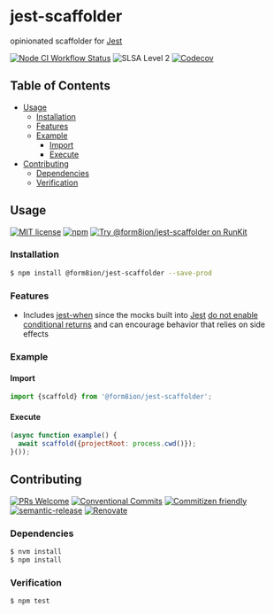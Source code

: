 # jest-scaffolder

opinionated scaffolder for [Jest](https://jestjs.io)

<!--status-badges start -->

[![Node CI Workflow Status][github-actions-ci-badge]][github-actions-ci-link]
![SLSA Level 2][slsa-badge]
[![Codecov][coverage-badge]][coverage-link]

<!--status-badges end -->

## Table of Contents

* [Usage](#usage)
  * [Installation](#installation)
  * [Features](#features)
  * [Example](#example)
    * [Import](#import)
    * [Execute](#execute)
* [Contributing](#contributing)
  * [Dependencies](#dependencies)
  * [Verification](#verification)

## Usage

<!--consumer-badges start -->

[![MIT license][license-badge]][license-link]
[![npm][npm-badge]][npm-link]
[![Try @form8ion/jest-scaffolder on RunKit][runkit-badge]][runkit-link]

<!--consumer-badges end -->

### Installation

```sh
$ npm install @form8ion/jest-scaffolder --save-prod
```

### Features

* Includes [jest-when](https://www.npmjs.com/package/jest-when) since the mocks
  built into [Jest](https://jestjs.io) [do not enable conditional returns](https://github.com/facebook/jest/issues/6180)
  and can encourage behavior that relies on side effects

### Example

#### Import

```javascript
import {scaffold} from '@form8ion/jest-scaffolder';
```

#### Execute

```javascript
(async function example() {
  await scaffold({projectRoot: process.cwd()});
}());
```

## Contributing

<!--contribution-badges start -->

[![PRs Welcome][PRs-badge]][PRs-link]
[![Conventional Commits][commit-convention-badge]][commit-convention-link]
[![Commitizen friendly][commitizen-badge]][commitizen-link]
[![semantic-release][semantic-release-badge]][semantic-release-link]
[![Renovate][renovate-badge]][renovate-link]

<!--contribution-badges end -->

### Dependencies

```sh
$ nvm install
$ npm install
```

### Verification

```sh
$ npm test
```

[PRs-link]: http://makeapullrequest.com

[PRs-badge]: https://img.shields.io/badge/PRs-welcome-brightgreen.svg

[commit-convention-link]: https://conventionalcommits.org

[commit-convention-badge]: https://img.shields.io/badge/Conventional%20Commits-1.0.0-yellow.svg

[commitizen-link]: http://commitizen.github.io/cz-cli/

[commitizen-badge]: https://img.shields.io/badge/commitizen-friendly-brightgreen.svg

[semantic-release-link]: https://github.com/semantic-release/semantic-release

[semantic-release-badge]: https://img.shields.io/badge/semantic--release-angular-e10079?logo=semantic-release

[renovate-link]: https://renovatebot.com

[renovate-badge]: https://img.shields.io/badge/renovate-enabled-brightgreen.svg?logo=renovatebot

[license-link]: LICENSE

[license-badge]: https://img.shields.io/github/license/form8ion/jest-scaffolder.svg

[npm-link]: https://www.npmjs.com/package/@form8ion/jest-scaffolder

[npm-badge]: https://img.shields.io/npm/v/@form8ion/jest-scaffolder.svg

[runkit-link]: https://npm.runkit.com/@form8ion/jest-scaffolder

[runkit-badge]: https://badge.runkitcdn.com/@form8ion/jest-scaffolder.svg

[github-actions-ci-link]: https://github.com/form8ion/jest-scaffolder/actions?query=workflow%3A%22Node.js+CI%22+branch%3Amaster

[github-actions-ci-badge]: https://github.com/form8ion/jest-scaffolder/workflows/Node.js%20CI/badge.svg

[slsa-badge]: https://slsa.dev/images/gh-badge-level2.svg

[coverage-link]: https://codecov.io/github/form8ion/jest-scaffolder

[coverage-badge]: https://img.shields.io/codecov/c/github/form8ion/jest-scaffolder?logo=codecov
